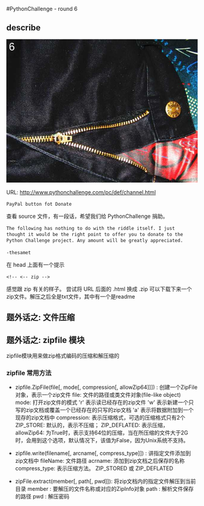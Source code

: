 #PythonChallenge - round 6

## describe
![alt text][stage_one_img]

[stage_one_img]: ../images/round6

URL: http://www.pythonchallenge.com/pc/def/channel.html

```
PayPal button fot Donate
```
查看 source 文件，有一段话，希望我们给 PythonChallenge 捐助。

```
The following has nothing to do with the riddle itself. I just
thought it would be the right point to offer you to donate to the
Python Challenge project. Any amount will be greatly appreciated.

-thesamet

```
在 head 上面有一个提示

```
<!-- <-- zip -->
```
 感觉跟 zip 有关的样子。
 尝试将 URL 后面的 .html 换成 .zip
 可以下载下来一个zip文件。解压之后全是txt文件，其中有一个是readme


## 题外话之: 文件压缩

## 题外话之: zipfile 模块
zipfile模块用来做zip格式编码的压缩和解压缩的

### zipfile 常用方法

- zipfile.ZipFile(file[, mode[, compression[, allowZip64]]]) : 创建一个ZipFile对象，表示一个zip文件
file: 文件的路径或类文件对象(file-like object)
mode: 打开zip文件的模式
      'r' 表示读已经存在的zip文件
      'w' 表示新建一个只写的zip文档或覆盖一个已经存在的只写的zip文档
      'a' 表示将数据附加到一个现存的zip文档中
compression: 表示压缩格式，可选的压缩格式只有2个
      ZIP_STORE: 默认的，表示不压缩；
      ZIP_DEFLATED: 表示压缩，
allowZip64: 为True时，表示支持64位的压缩，当在所压缩的文件大于2G时，会用到这个选项，默认情况下，该值为False，因为Unix系统不支持。

- zipfile.write(filename[, arcname[, compress_type]]) : 讲指定文件添加到zip文档中
fileName: 文件路径
acrname: 添加到zip文档之后保存的名称
compress_type:  表示压缩方法。 ZIP_STORED 或 ZIP_DEFLATED

- zipFile.extract(member[, path[, pwd]]): 将zip文档内的指定文件解压到当前目录
member : 要解压的文件名称或对应的ZipInfo对象
path : 解析文件保存的路径
pwd : 解压密码
